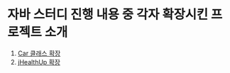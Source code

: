 # 자바 스터디 진행 내용 중 각자 확장시킨 프로젝트 소개


1. <a href="https://github.com/RH0001/JavaStudy/tree/jisoo/Java_okky_study#readme">Car 클래스 확장</a>
2. <a href="https://github.com/RH0001/JavaStudy/blob/jisoo/jHealth_Ext/ver2.0/jHealthUp_ver2/readme.md">jHealthUp 확장</a>
